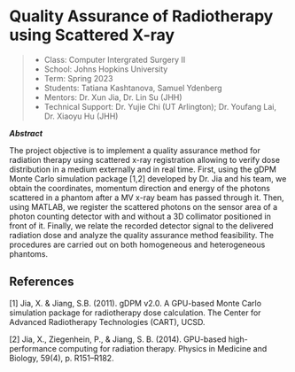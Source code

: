# Quality Assurance of Radiotherapy using Scattered X-ray

> * Class: Computer Intergrated Surgery II
> * School: Johns Hopkins University
> * Term: Spring 2023
> * Students: Tatiana Kashtanova, Samuel Ydenberg
> * Mentors: Dr. Xun Jia, Dr. Lin Su (JHH)
> * Technical Support: Dr. Yujie Chi (UT Arlington); Dr. Youfang Lai, Dr. Xiaoyu Hu (JHH)

***Abstract***

The project objective is to implement a quality assurance method for radiation therapy using scattered x-ray registration allowing to verify dose distribution in a medium externally and in real time. First, using the gDPM Monte Carlo simulation package [1,2] developed by Dr. Jia and his team, we obtain the coordinates, momentum direction and energy of the photons scattered in a phantom after a MV x-ray beam has passed through it. Then, using MATLAB, we register the scattered photons on the sensor area of a photon counting detector with and without a 3D collimator positioned in front of it. Finally, we relate the recorded detector signal to the delivered radiation dose and analyze the quality assurance method feasibility. The procedures are carried out on both homogeneous and heterogeneous phantoms.


## References

[1] Jia, X. & Jiang, S.B. (2011). gDPM v2.0. A GPU-based Monte Carlo simulation package for radiotherapy dose calculation. The Center for Advanced Radiotherapy Technologies (CART), UCSD.

[2] Jia, X., Ziegenhein, P., & Jiang, S. B. (2014). GPU-based high-performance computing for radiation therapy. Physics in Medicine and Biology, 59(4), p. R151–R182.
